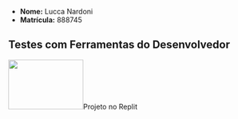 - **Nome:** Lucca Nardoni
- **Matrícula:** 888745

## Testes com Ferramentas do Desenvolvedor  
<body>
<img height="100" width="150" src="print navegador.png>

## Projeto no Replit  
<body>
<img height="100" width="150" src="replit.png>

</html>


